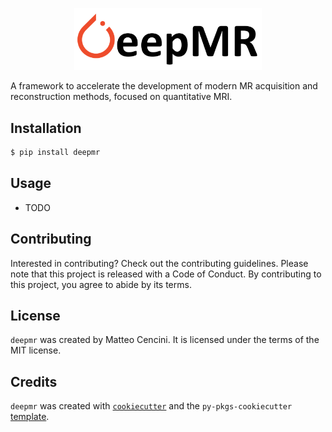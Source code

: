 <p align="center">
  <source media="(prefers-color-scheme: light)" srcset="./docs/_static/deepmr_logo_dark.png">
  <img src="./docs/_static/deepmr_logo.png" width="300">
</p>

A framework to accelerate the development of modern MR acquisition and reconstruction methods, focused on quantitative MRI.

## Installation

```bash
$ pip install deepmr
```

## Usage

- TODO

## Contributing

Interested in contributing? Check out the contributing guidelines. Please note that this project is released with a Code of Conduct. By contributing to this project, you agree to abide by its terms.

## License

`deepmr` was created by Matteo Cencini. It is licensed under the terms of the MIT license.

## Credits

`deepmr` was created with [`cookiecutter`](https://cookiecutter.readthedocs.io/en/latest/) and the `py-pkgs-cookiecutter` [template](https://github.com/py-pkgs/py-pkgs-cookiecutter).
